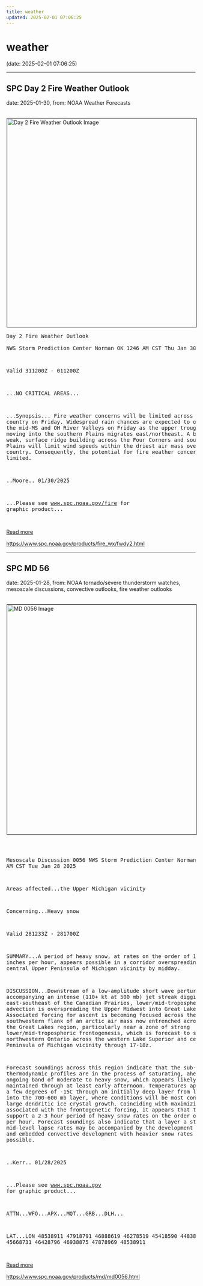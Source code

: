 ```yaml
---
title: weather
updated: 2025-02-01 07:06:25
---
```


# weather

(date: 2025-02-01 07:06:25)

---

## SPC Day 2 Fire Weather Outlook

date: 2025-01-30, from: NOAA Weather Forecasts

<br /><a href="https://www.spc.noaa.gov/products/fire_wx/fwdy2.html"><img src="https://www.spc.noaa.gov/products/fire_wx/day2fireotlk.gif" border="1" alt="Day 2 Fire Weather Outlook Image" hspace="1" vspace="1" width="815" height="555" align="center" /></a><pre>
Day 2 Fire Weather Outlook  
NWS Storm Prediction Center Norman OK
1246 AM CST Thu Jan 30 2025

Valid 311200Z - 011200Z

...NO CRITICAL AREAS...

...Synopsis...
Fire weather concerns will be limited across the country on Friday.
Widespread rain chances are expected to overspread the mid-MS and OH
River Valleys on Friday as the upper trough currently moving into
the southern Plains migrates east/northeast. A broad, but weak,
surface ridge building across the Four Corners and southern High
Plains will limit wind speeds within the driest air mass over the
country. Consequently, the potential for fire weather concerns
appears limited.

..Moore.. 01/30/2025

...Please see www.spc.noaa.gov/fire for graphic product...

</pre>
<a href="https://www.spc.noaa.gov/products/fire_wx/fwdy2.html">Read more</a>
 

<br> 

<https://www.spc.noaa.gov/products/fire_wx/fwdy2.html>

---

## SPC MD 56

date: 2025-01-28, from: NOAA tornado/severe thunderstorm watches, mesoscale discussions, convective outlooks, fire weather outlooks

<br /><a href="https://www.spc.noaa.gov/products/md/md0056.html"><img src="https://www.spc.noaa.gov/products/md/mcd0056.png" border="1" alt="MD 0056 Image" hspace="1" vspace="1" width="815" height="611" align="center" /></a><pre>

Mesoscale Discussion 0056
NWS Storm Prediction Center Norman OK
0633 AM CST Tue Jan 28 2025

Areas affected...the Upper Michigan vicinity

Concerning...Heavy snow 

Valid 281233Z - 281700Z

SUMMARY...A period of heavy snow, at rates on the order of 1-2+
inches per hour, appears possible in a corridor overspreading the
central Upper Peninsula of Michigan vicinity by midday.

DISCUSSION...Downstream of a low-amplitude short wave perturbation,
accompanying an intense (110+ kt at 500 mb) jet streak digging
east-southeast of the Canadian Prairies, lower/mid-tropospheric warm
advection is overspreading the Upper Midwest into Great Lakes
region.  Associated forcing for ascent is becoming focused across
the southwestern flank of an arctic air mass now entrenched across
much of the Great Lakes region, particularly near a zone of strong
lower/mid-tropospheric frontogenesis, which is forecast to shift
from northwestern Ontario across the western Lake Superior and
central Upper Peninsula of Michigan vicinity through 17-18z.

Forecast soundings across this region indicate that the sub-freezing
thermodynamic profiles are in the process of saturating, ahead of an
ongoing band of moderate to heavy snow, which appears likely to be
maintained through at least early afternoon.  Temperatures appear
within a few degrees of -15C through an initially deep layer from
lower-levels into the 700-600 mb layer, where conditions will be
most conducive to large dendritic ice crystal growth.  Coinciding
with maximizing lift associated with the frontogenetic forcing, it
appears that this may support a 2-3 hour period of heavy snow rates
on the order of 1-2 inches per hour.  Forecast soundings also
indicate that a layer a steepening mid-level lapse rates may be
accompanied by the development of weak CAPE and embedded convective
development with heavier snow rates possible.

..Kerr.. 01/28/2025

...Please see www.spc.noaa.gov for graphic product...

ATTN...WFO...APX...MQT...GRB...DLH...

LAT...LON   48538911 47918791 46888619 46278519 45418590 44838674
            45668731 46428796 46938875 47878969 48538911 

</pre>
<a href="https://www.spc.noaa.gov/products/md/md0056.html">Read more</a>
 

<br> 

<https://www.spc.noaa.gov/products/md/md0056.html>

